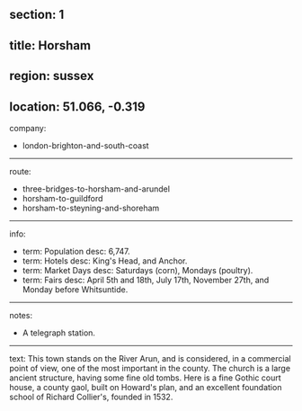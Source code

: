section: 1
----
title: Horsham
----
region: sussex
----
location: 51.066, -0.319
----
company:
- london-brighton-and-south-coast
----
route:
- three-bridges-to-horsham-and-arundel
- horsham-to-guildford
- horsham-to-steyning-and-shoreham
----
info:
- term: Population
  desc: 6,747.
- term: Hotels
  desc: King's Head, and Anchor.
- term: Market Days
  desc: Saturdays (corn), Mondays (poultry).
- term: Fairs
  desc: April 5th and 18th, July 17th, November 27th, and Monday before Whitsuntide.
----
notes:
- A telegraph station.
----
text: This town stands on the River Arun, and is considered, in a commercial point of view, one of the most important in the county. The church is a large ancient structure, having some fine old tombs. Here is a fine Gothic court house, a county gaol, built on Howard's plan, and an excellent foundation school of Richard Collier's, founded in 1532.
